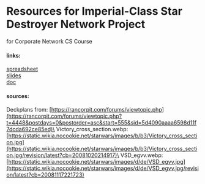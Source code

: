 # Resources for Imperial-Class Star Destroyer Network Project
for Corporate Network CS Course

#### links:
[spreadsheet](https://docs.google.com/spreadsheets/d/1e7jWeYcorjkDFNFNSrMwYawOL_GBvVlroHnkW7TGr5M/edit)\
[slides](https://docs.google.com/presentation/d/1vmfGa4GCzMRR9ZKqC1Hvpx24Ef45Ol1SuXvkxTxhfp4/edit)\
[doc](https://docs.google.com/document/d/154_0eVDhvjryMSEypEtq0lI4i4WxCR6b2MPExU4DpGo/edit)

#### sources:
Deckplans from: [https://rancorpit.com/forums/viewtopic.php](https://rancorpit.com/forums/viewtopic.php?t=4448&postdays=0&postorder=asc&start=555&sid=5d4090aaaa6598d11f7dcda692ce85ed)\
Victory_cross_section.webp: [https://static.wikia.nocookie.net/starwars/images/b/b3/Victory_cross_section.jpg](https://static.wikia.nocookie.net/starwars/images/b/b3/Victory_cross_section.jpg/revision/latest?cb=20081020214917)\
VSD_egvv.webp: [https://static.wikia.nocookie.net/starwars/images/d/de/VSD_egvv.jpg](https://static.wikia.nocookie.net/starwars/images/d/de/VSD_egvv.jpg/revision/latest?cb=20081117221723)
